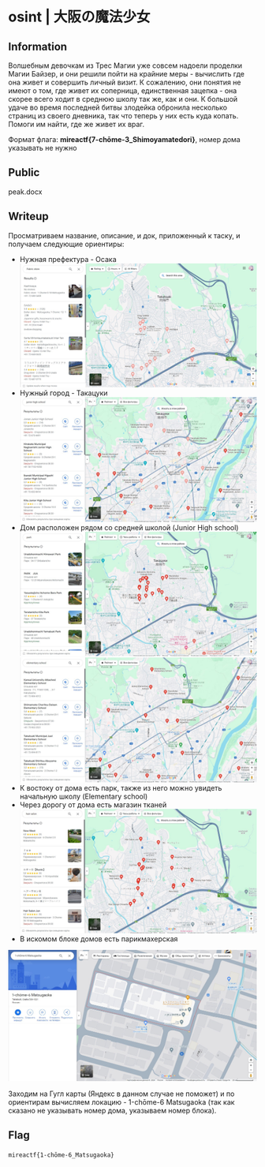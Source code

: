 # osint | 大阪の魔法少女

## Information
Волшебным девочкам из Трес Магии уже совсем надоели проделки  Магии Байзер, и они решили пойти на крайние меры - вычислить где она живет и совершить личный визит. К сожалению, они понятия не имеют о том, где живет их соперница, единственная зацепка - она скорее всего ходит в среднюю школу так же, как и они. К большой удаче во время последней битвы злодейка обронила несколько страниц из своего дневника, так что теперь у них есть куда копать. Помоги им найти, где же живет их враг.

Формат флага: **mireactf{7-chōme-3_Shimoyamatedori}**, номер дома указывать не нужно

## Public
peak.docx

## Writeup
Просматриваем название, описание, и док, приложенный к таску, и получаем следующие ориентиры:
- Нужная префектура - Осака
![](img/fabric.jpg)
- Нужный город - Такацуки 
![](img/high.jpg)
- Дом расположен рядом со средней школой (Junior High school)
![](img/park.jpg)
![](img/elementary.jpg)
- К востоку от дома есть парк, также из него можно увидеть начальную школу (Elementary school)
- Через дорогу от дома есть магазин тканей
![](img/hair.jpg)
- В искомом блоке домов есть парикмахерская

![](img/target.jpg)

Заходим на Гугл карты (Яндекс в данном случае не поможет) и по ориентирам вычисляем локацию - 1-chōme-6 Matsugaoka (так как сказано не указывать номер дома, указываем номер блока).

## Flag
`mireactf{1-chōme-6_Matsugaoka}`